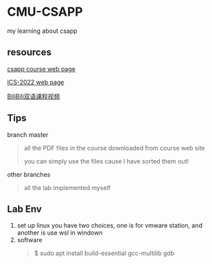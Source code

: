 # CMU-CSAPP
my learning  about csapp



## resources
[csapp course web page](http://csapp.cs.cmu.edu/3e/home.html)

[ICS-2022 web page](http://www.cs.cmu.edu/~213/schedule.html)

[BiliBili双语课程视频](https://www.bilibili.com/video/BV1iW411d7hd?spm_id_from=333.1007.top_right_bar_window_custom_collection.content.click)



## Tips

branch master

> all the PDF files in the course downloaded from course web site
>
> you can simply use the files cause I have sorted them out!

other branches

> all the lab implemented myself

## Lab Env
1. set up linux
you have two choices, one is for vmware station, and another is use wsl in windown
2. software
   > $ sudo apt install build-essential gcc-multilib gdb


